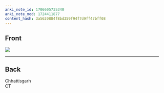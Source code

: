 ```yaml
---
anki_note_id: 1706605735340
anki_note_mod: 1724411877
content_hash: 3a5620884f8bd359f94f7d9ff47bff08
---
```


## Front

![](Chhattisgarh.png)

<hr/>

## Back

Chhattisgarh  
CT